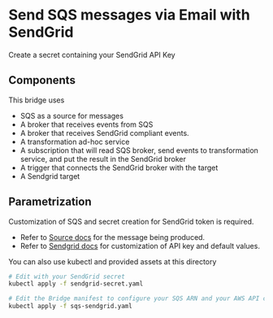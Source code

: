 # Send SQS messages via Email with SendGrid

Create a secret containing your SendGrid API Key

## Components

This bridge uses

- SQS as a source for messages
- A broker that receives events from SQS
- A broker that receives SendGrid compliant events.
- A transformation ad-hoc service
- A subscription that will read SQS broker, send events to transformation service, and put the result in the SendGrid broker
- A trigger that connects the SendGrid broker with the target
- A Sendgrid target

## Parametrization

Customization of SQS and secret creation for SendGrid token is required.

- Refer to [Source docs](../../docs/sources/aws.md) for the message being produced.
- Refer to [Sendgrid docs](../../docs/targets/sendgrid.md) for customization of API key and default values.

You can also use kubectl and provided assets at this directory

```sh
# Edit with your SendGrid secret
kubectl apply -f sendgrid-secret.yaml

# Edit the Bridge manifest to configure your SQS ARN and your AWS API credentials secret
kubectl apply -f sqs-sendgrid.yaml
```
